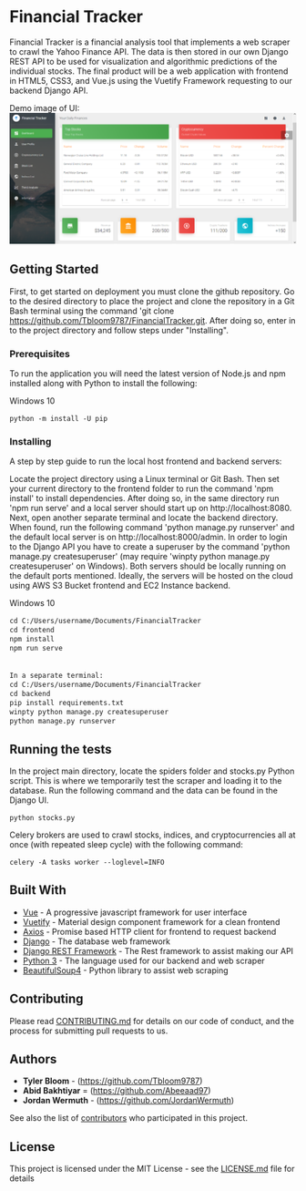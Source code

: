 # Financial Tracker
Financial Tracker is a financial analysis tool that implements a web scraper to crawl the Yahoo Finance API. The data is then stored in our own Django REST API to be used for visualization and algorithmic predictions of the individual stocks. The final product will be a web application with frontend in HTML5, CSS3, and Vue.js using the Vuetify Framework requesting to our backend Django API.

Demo image of UI:
![financial-tracker-ui](https://github.com/Tbloom9787/financial-tracker/blob/master/demo/financial-tracker-ui-dashboard.png)

## Getting Started

First, to get started on deployment you must clone the github repository. Go to the desired directory to place the project and clone the repository in a Git Bash terminal using the command 'git clone https://github.com/Tbloom9787/FinancialTracker.git. After doing so, enter in to the project directory and follow steps under "Installing".

### Prerequisites

To run the application you will need the latest version of Node.js and npm installed along with Python to install the following:

Windows 10 
```
python -m install -U pip
```

### Installing

A step by step guide to run the local host frontend and backend servers:

Locate the project directory using a Linux terminal or Git Bash. Then set your current directory to the frontend folder to run the command 'npm install' to install dependencies. After doing so, in the same directory run 'npm run serve' and a local server should start up on http://localhost:8080. Next, open another separate terminal and locate the backend directory. When found, run the following command 'python manage.py runserver' and the default local server is on http://localhost:8000/admin. In order to login to the Django API you have to create a superuser by the command 'python manage.py createsuperuser' (may require 'winpty python manage.py createsuperuser' on Windows). Both servers should be locally running on the default ports mentioned. Ideally, the servers will be hosted on the cloud using AWS S3 Bucket frontend and EC2 Instance backend.

Windows 10
```
cd C:/Users/username/Documents/FinancialTracker
cd frontend
npm install
npm run serve


In a separate terminal:
cd C:/Users/username/Documents/FinancialTracker
cd backend
pip install requirements.txt
winpty python manage.py createsuperuser
python manage.py runserver
```

## Running the tests

In the project main directory, locate the spiders folder and stocks.py Python script. This is where we temporarily test the scraper and loading it to the database. Run the following command and the data can be found in the Django UI. 

```
python stocks.py
```

Celery brokers are used to crawl stocks, indices, and cryptocurrencies all at once (with repeated sleep cycle) with the following command:
```
celery -A tasks worker --loglevel=INFO
```

## Built With

* [Vue](https://vuejs.org/v2/guide/) - A progressive javascript framework for user interface
* [Vuetify](https://vuetifyjs.com/en/getting-started/quick-start/) - Material design component framework for a clean frontend
* [Axios](https://vuejs.org/v2/cookbook/using-axios-to-consume-apis/) - Promise based HTTP client for frontend to request backend
* [Django](https://docs.djangoproject.com/en/3.0/) - The database web framework
* [Django REST Framework](https://www.django-rest-framework.org/) - The Rest framework to assist making our API
* [Python 3](https://docs.python.org/3/) - The language used for our backend and web scraper
* [BeautifulSoup4](https://www.crummy.com/software/BeautifulSoup/bs4/doc/) - Python library to assist web scraping


## Contributing

Please read [CONTRIBUTING.md](https://gist.github.com/PurpleBooth/b24679402957c63ec426) for details on our code of conduct, and the process for submitting pull requests to us.
 

## Authors

* **Tyler Bloom** - (https://github.com/Tbloom9787)
* **Abid Bakhtiyar** = (https://github.com/Abeeaad97)
* **Jordan Wermuth** - (https://github.com/JordanWermuth)

See also the list of [contributors](https://github.com/your/project/contributors) who participated in this project.

## License

This project is licensed under the MIT License - see the [LICENSE.md](LICENSE.md) file for details
